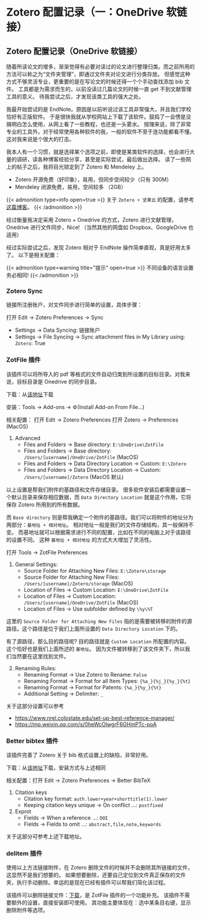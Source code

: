 # Zotero 配置记录（一：OneDrive 软链接）


<!--more-->

## Zotero 配置记录（OneDrive 软链接）

随着所读论文的增多，渐渐觉得有必要对读过的论文进行整理归类。而之前所用的方法可以称之为“文件夹管理”，即通过文件夹对论文进行分类存放。
但感觉这种方式不够灵活专业，更重要的是在写论文的时候还得一个个手动查找添加 bib 文件。
工具都是为需求而生的，以前没读过几篇论文的时候一直 get 不到文献管理工具的意义。
待我尝试之后，才发现该类工具的强大之处。

我最开始尝试的是 EndNote。原因是以前听说过该工具非常强大，并且我们学校恰好有正版软件。
于是很快我就从学校网站上下载了该软件。鼓捣了一会愣是没搞明白怎么使用，从网上看了一些教程，也还是一头雾水。
按理来说，除了非常专业的工具外，对于经常使用各种软件的我，一般的软件不至于连功能都看不懂。
这对我来说是个很大的打击。

我本人有一个习惯，就是选择某个选项之前，即使是某类软件的选择，也会进行大量的调研，读各种博客经验分享，甚至是实际尝试，最后做出选择。
读了一些网上的帖子之后，我将目光锁定到了 Zotero 和 Mendeley 上。

- Zotero 开源免费（好印象），易用，但同步空间较少（只有 300M）
- Mendeley 闭源免费，易用，空间较多 （2GB）

{{< admonition type=info open=true >}}
关于 `Zotero + 坚果云` 的配置，请参考 [这篇博客](../22-11-24_zotero-config/)。
{{< /admonition >}}

经过衡量我决定采用 Zotero + Onedrive 的方式，Zotero 进行文献管理，Onedrive 进行文件同步，Nice! （当然其他的网盘如 Dropbox、GoogleDrive 也适用）

经过实际尝试之后，发现 Zotero 相对于 EndNote 操作简单直观，真是好用太多了。
以下是相关配置：

{{< admonition type=warning title="提示" open=true >}}
不同设备的语言设置务必相同!
{{< /admonition >}}

### Zotero Sync
链接所注册账户，对文件同步进行简单的设置，具体步骤：

打开 Edit -> Zotero Preferences -> Sync
- Settings -> Data Syncing: 链接账户
- Settings -> File Syncing -> Sync attachment files in My Library using: `Zotero`: True

### ZotFile 插件
该插件可以将所导入的 pdf 等格式的文件自动归类到所设置的目标目录。对我来说，目标目录是 Onedrive 的同步目录。

下载：从[该地址](http://zotfile.com/#how-to-install--set-up-zotfile)下载

安装：Tools -> Add-ons -> ⚙(Install Add-on From File...)

相关配置：
打开 Edit -> Zotero Preferences
打开 Zotero -> Preferences (MacOS)
1. Advanced
    - Files and Folders -> Base directory: `E:\OneDrive\ZotFile`
    - Files and Folders -> Base directory: `/Users/[username]/OneDrive/ZotFile` (MacOS)
    - Files and Folders -> Data Directory Location -> Custom: `E:\Zotero`
    - Files and Folders -> Data Directory Location -> Custom: `/Users/[username]/Zotero` (MacOS 默认)


以上设置是帮我们附件的基路径和文件存储目录。
很多软件安装后都需要设置一个默认目录来保存相应数据，而 `Data Directory Location` 就是这个作用，它将保存 Zotero 所用到的所有数据。

而 `Base directory` 则是帮我确定一个附件的基路径。我们可以将附件的地址分为两部分：`基地址 + 相对地址`。
相对地址一般是我们的文件存储结构，其一般保持不变。
而基地址就可以根据需求进行不同的配置，比如在不同的电脑上对于该路径的设置不同。
这种 `基地址 + 相对地址` 的方式大大增加了灵活性。

打开 Tools -> ZotFile Preferences
1. General Settings:
    - Source Folder for Attaching New Files: `E:\Zotero\storage`
    - Source Folder for Attaching New Files: `/Users/[username]/Zotero/storage` (MacOS)
    - Location of Files -> Custom Location: `E:\OneDrive\ZotFile`
    - Location of Files -> Custom Location: `/Users/[username]/OneDrive/ZotFile` (MacOS)
    - Location of Files -> Use subfolder defined by `\%y\%T`

这里的 `Source Folder for Attaching New Files` 指的是需要被转移的附件的源路径。这个路径是位于我们上面所设置的 `Data Directory Location` 下的。

有了源路径，那么目的路径呢? 目的路径就是 `Custom Location` 所配置的内容。这个恰好也是我们上面所述的 `基地址`。
因为文件被转移到了该文件夹下，所以我们当然要在这里找到文件。

2. Renaming Rules:
    - Renaming Format -> Use Zotero to Rename: `False`
    - Renaming Format -> Format for all Item Types: `{%a_}{%j_}{%y_}{%t}`
    - Renaming Format -> Format for Patents: `{%a_}{%y_}{%t}`
    - Additional Setting -> Delimiter: `_`

关于这部分设置可以参考
- https://www.nrel.colostate.edu/set-up-best-reference-manager/
- https://mp.weixin.qq.com/s/0heWcOlwgrF6GHmPTc-poA

### Better bibtex 插件
该插件完善了 Zotero 关于 bib 格式设置上的缺陷，非常好用。

下载：从[该地址](https://retorque.re/zotero-better-bibtex/)下载，安装方式与上述相同

相关配置：打开 Edit -> Zotero Preferences -> Better BibTeX
1. Citation keys
    - Citation key format: `auth.lower+year+shorttitle(1).lower`
    - Keeping citation keys unique -> On conflict ...: `postfixed`
2. Exprot
    - Fields -> When a reference ...: `DOI`
    - Fields -> Fields to omit ...: `abstract,file,note,keywords`

关于这部分可参考上述下载地址。

### delitem 插件
使用以上方法链接附件，在 Zotero 删除文件的时候并不会删除其所链接的文件，这显然不是我们想要的。
如果想要删除，还要自己定位到文件真正保存的文件夹，执行手动删除。幸运的是现在已经有插件可以帮我们简化该过程。

该插件可以删除链接文件：[下载](https://github.com/redleafnew/delitemwithatt)，是 ZotFile 插件的一个功能补充。
该插件不需要额外的设置，直接安装即可使用。
其功能主要体现在：选中某条目右键，显示删除附件等选项。

